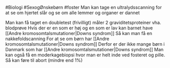 #Biologi #SexogØnskebørn #foster
Man kan tage en ultralydsscanning
	for at se om hjertet slår og se om alle lemmer og organer er dannet

Man kan få taget en doubletest (frivilligt) 
	måler 2 graviditetsproteiner vha. blodprøve
	Hvis der er en som er høj og en som er lav kan barnet have [[Andre kromosomtalsmutationer|Downs syndrom]]
	Så kan man få en nakkefoldscanning
		For at se om børn har [[Andre kromosomtalsmutationer|Downs syndrom]]
			Derfor er der ikke mange børn i Danmark som har [[Andre kromosomtalsmutationer|Downs syndrom]]
Man kan også få en moderkagebiopsi hvor man er helt inde ved fosteret og pille. Så kan føre til abort (mindre end 1%)
